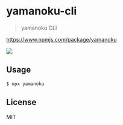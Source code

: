 # yamanoku-cli

> yamanoku CLI

https://www.npmjs.com/package/yamanoku

[![](https://i.gyazo.com/f8d2043a76ac617ce5d641ce510e0826.png)](https://gyazo.com/f8d2043a76ac617ce5d641ce510e0826)

## Usage

```
$ npx yamanoku
```

## License

MIT
